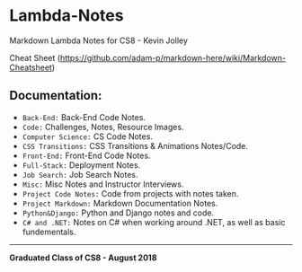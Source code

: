 # Lambda-Notes

Markdown Lambda Notes for CS8 - Kevin Jolley

Cheat Sheet (https://github.com/adam-p/markdown-here/wiki/Markdown-Cheatsheet)

## Documentation:

- `Back-End:` Back-End Code Notes.
- `Code:` Challenges, Notes, Resource Images.
- `Computer Science:` CS Code Notes.
- `CSS Transitions:` CSS Transitions & Animations Notes/Code.
- `Front-End:` Front-End Code Notes.
- `Full-Stack:` Deployment Notes.
- `Job Search:` Job Search Notes.
- `Misc:` Misc Notes and Instructor Interviews.
- `Project Code Notes:` Code from projects with notes taken.
- `Project Markdown:` Markdown Documentation Notes.
- `Python&Django:` Python and Django notes and code.
- `C# and .NET:` Notes on C# when working around .NET, as well as basic fundementals.

---

**Graduated Class of CS8 - August 2018**
